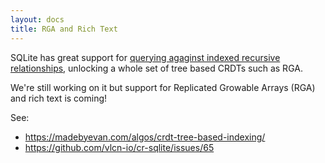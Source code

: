 ```yaml
---
layout: docs
title: RGA and Rich Text
---
```


SQLite has great support for [querying agaginst indexed recursive relationships](https://www.sqlite.org/lang_with.html#recursive_common_table_expressions), unlocking a whole set of tree based CRDTs such as RGA.

We're still working on it but support for Replicated Growable Arrays (RGA) and rich text is coming!

See:
- https://madebyevan.com/algos/crdt-tree-based-indexing/
- https://github.com/vlcn-io/cr-sqlite/issues/65